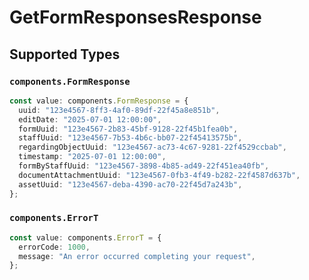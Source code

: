 # GetFormResponsesResponse


## Supported Types

### `components.FormResponse`

```typescript
const value: components.FormResponse = {
  uuid: "123e4567-8ff3-4af0-89df-22f45a8e851b",
  editDate: "2025-07-01 12:00:00",
  formUuid: "123e4567-2b83-45bf-9128-22f45b1fea0b",
  staffUuid: "123e4567-7b53-4b6c-bb07-22f45413575b",
  regardingObjectUuid: "123e4567-ac73-4c67-9281-22f4529ccbab",
  timestamp: "2025-07-01 12:00:00",
  formByStaffUuid: "123e4567-3898-4b85-ad49-22f451ea40fb",
  documentAttachmentUuid: "123e4567-0fb3-4f49-b282-22f4587d637b",
  assetUuid: "123e4567-deba-4390-ac70-22f45d7a243b",
};
```

### `components.ErrorT`

```typescript
const value: components.ErrorT = {
  errorCode: 1000,
  message: "An error occurred completing your request",
};
```

